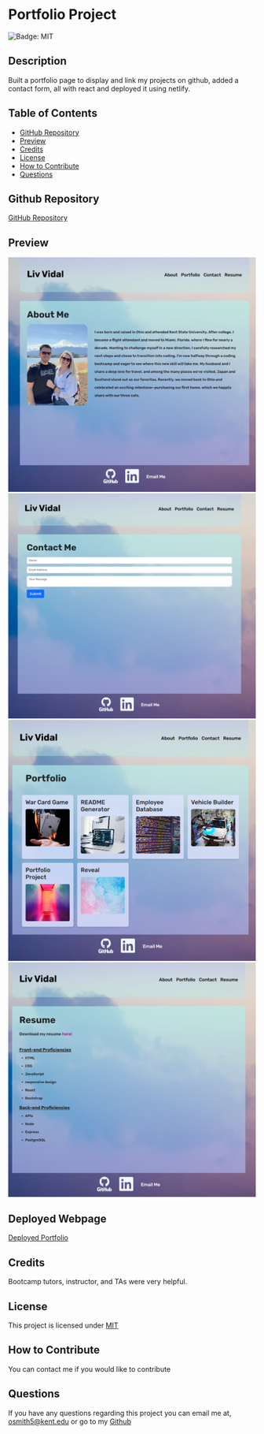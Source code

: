 # Portfolio Project

![Badge: MIT](https://img.shields.io/badge/License-MIT-blue.svg)

## Description

Built a portfolio page to display and link my projects on github, added a contact form, all with react and deployed it using netlify.

## Table of Contents

- [GitHub Repository](#github-repository)
- [Preview](#preview)
- [Credits](#credits)
- [License](#license)
- [How to Contribute](#how-to-contribute)
- [Questions](#questions)

## Github Repository

[GitHub Repository](https://github.com/Liv-5/Portfolio-Project)

## Preview

<!-- ![portfolio about page](src/assets/portfolioaboutss.png)

![portfolio contact page](src/assets/portfoliocontactss.png)

![portfolio page](src/assets/portfolioportss.png)

![portfolio resume page](src\assets\portfolioresumess.PNG) -->

<img src="./src/assets/portfolioaboutss.PNG" alt="portfolio about page">
<img src="./src/assets/portfoliocontactss.PNG" alt="portfolio contact page">
<img src="./src/assets/portfolioportss.PNG" alt="portfolio page">
<img src="./src/assets/portfolioresumess.PNG" alt="portfolio resume page">

## Deployed Webpage

[Deployed Portfolio](https://livs-portfolio-page.netlify.app/)

## Credits

Bootcamp tutors, instructor, and TAs were very helpful.

## License

This project is licensed under [MIT](https://opensource.org/licenses/MIT)

## How to Contribute

You can contact me if you would like to contribute

## Questions

If you have any questions regarding this project you can email me at, [ osmith5@kent.edu](mailto:osmith5@kent.edu) or go to my [Github](https://github.com/Liv-5)

